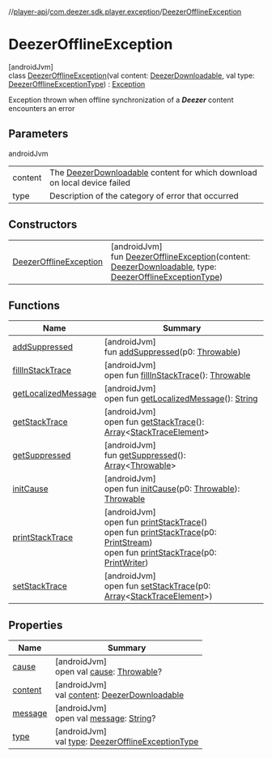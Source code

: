 //[player-api](../../../index.md)/[com.deezer.sdk.player.exception](../index.md)/[DeezerOfflineException](index.md)

# DeezerOfflineException

[androidJvm]\
class [DeezerOfflineException](index.md)(val content: [DeezerDownloadable](../../com.deezer.sdk.player.model/-deezer-downloadable/index.md), val type: [DeezerOfflineExceptionType](../-deezer-offline-exception-type/index.md)) : [Exception](https://developer.android.com/reference/kotlin/java/lang/Exception.html)

Exception thrown when offline synchronization of a **_Deezer_** content encounters an error

## Parameters

androidJvm

|         |                                                                                                                                             |
| ------- | ------------------------------------------------------------------------------------------------------------------------------------------- |
| content | The [DeezerDownloadable](../../com.deezer.sdk.player.model/-deezer-downloadable/index.md) content for which download on local device failed |
| type    | Description of the category of error that occurred                                                                                          |

## Constructors

|                                                        |                                                                                                                                                                                                                                                             |
| ------------------------------------------------------ | ----------------------------------------------------------------------------------------------------------------------------------------------------------------------------------------------------------------------------------------------------------- |
| [DeezerOfflineException](-deezer-offline-exception.md) | [androidJvm]<br/>fun [DeezerOfflineException](-deezer-offline-exception.md)(content: [DeezerDownloadable](../../com.deezer.sdk.player.model/-deezer-downloadable/index.md), type: [DeezerOfflineExceptionType](../-deezer-offline-exception-type/index.md)) |

## Functions

| Name                                                                                                           | Summary                                                                                                                                                                                                                                                                                                                                                                                                                                                                                                                                                                         |
| -------------------------------------------------------------------------------------------------------------- | ------------------------------------------------------------------------------------------------------------------------------------------------------------------------------------------------------------------------------------------------------------------------------------------------------------------------------------------------------------------------------------------------------------------------------------------------------------------------------------------------------------------------------------------------------------------------------- |
| [addSuppressed](../-unsupported-deezer-playable-exception/index.md#282858770%2FFunctions%2F-1037426161)        | [androidJvm]<br/>fun [addSuppressed](../-unsupported-deezer-playable-exception/index.md#282858770%2FFunctions%2F-1037426161)(p0: [Throwable](https://kotlinlang.org/api/latest/jvm/stdlib/kotlin/-throwable/index.html))                                                                                                                                                                                                                                                                                                                                                        |
| [fillInStackTrace](../-unsupported-deezer-playable-exception/index.md#-1102069925%2FFunctions%2F-1037426161)   | [androidJvm]<br/>open fun [fillInStackTrace](../-unsupported-deezer-playable-exception/index.md#-1102069925%2FFunctions%2F-1037426161)(): [Throwable](https://kotlinlang.org/api/latest/jvm/stdlib/kotlin/-throwable/index.html)                                                                                                                                                                                                                                                                                                                                                |
| [getLocalizedMessage](../-unsupported-deezer-playable-exception/index.md#1043865560%2FFunctions%2F-1037426161) | [androidJvm]<br/>open fun [getLocalizedMessage](../-unsupported-deezer-playable-exception/index.md#1043865560%2FFunctions%2F-1037426161)(): [String](https://kotlinlang.org/api/latest/jvm/stdlib/kotlin/-string/index.html)                                                                                                                                                                                                                                                                                                                                                    |
| [getStackTrace](../-unsupported-deezer-playable-exception/index.md#2050903719%2FFunctions%2F-1037426161)       | [androidJvm]<br/>open fun [getStackTrace](../-unsupported-deezer-playable-exception/index.md#2050903719%2FFunctions%2F-1037426161)(): [Array](https://kotlinlang.org/api/latest/jvm/stdlib/kotlin/-array/index.html)&lt;[StackTraceElement](https://developer.android.com/reference/kotlin/java/lang/StackTraceElement.html)&gt;                                                                                                                                                                                                                                                |
| [getSuppressed](../-unsupported-deezer-playable-exception/index.md#672492560%2FFunctions%2F-1037426161)        | [androidJvm]<br/>fun [getSuppressed](../-unsupported-deezer-playable-exception/index.md#672492560%2FFunctions%2F-1037426161)(): [Array](https://kotlinlang.org/api/latest/jvm/stdlib/kotlin/-array/index.html)&lt;[Throwable](https://kotlinlang.org/api/latest/jvm/stdlib/kotlin/-throwable/index.html)&gt;                                                                                                                                                                                                                                                                    |
| [initCause](../-unsupported-deezer-playable-exception/index.md#-418225042%2FFunctions%2F-1037426161)           | [androidJvm]<br/>open fun [initCause](../-unsupported-deezer-playable-exception/index.md#-418225042%2FFunctions%2F-1037426161)(p0: [Throwable](https://kotlinlang.org/api/latest/jvm/stdlib/kotlin/-throwable/index.html)): [Throwable](https://kotlinlang.org/api/latest/jvm/stdlib/kotlin/-throwable/index.html)                                                                                                                                                                                                                                                              |
| [printStackTrace](../-unsupported-deezer-playable-exception/index.md#-1769529168%2FFunctions%2F-1037426161)    | [androidJvm]<br/>open fun [printStackTrace](../-unsupported-deezer-playable-exception/index.md#-1769529168%2FFunctions%2F-1037426161)()<br/>open fun [printStackTrace](../-unsupported-deezer-playable-exception/index.md#1841853697%2FFunctions%2F-1037426161)(p0: [PrintStream](https://developer.android.com/reference/kotlin/java/io/PrintStream.html))<br/>open fun [printStackTrace](../-unsupported-deezer-playable-exception/index.md#1175535278%2FFunctions%2F-1037426161)(p0: [PrintWriter](https://developer.android.com/reference/kotlin/java/io/PrintWriter.html)) |
| [setStackTrace](../-unsupported-deezer-playable-exception/index.md#2135801318%2FFunctions%2F-1037426161)       | [androidJvm]<br/>open fun [setStackTrace](../-unsupported-deezer-playable-exception/index.md#2135801318%2FFunctions%2F-1037426161)(p0: [Array](https://kotlinlang.org/api/latest/jvm/stdlib/kotlin/-array/index.html)&lt;[StackTraceElement](https://developer.android.com/reference/kotlin/java/lang/StackTraceElement.html)&gt;)                                                                                                                                                                                                                                              |

## Properties

| Name                                                                                              | Summary                                                                                                                                                                                                              |
| ------------------------------------------------------------------------------------------------- | -------------------------------------------------------------------------------------------------------------------------------------------------------------------------------------------------------------------- |
| [cause](../-unsupported-deezer-playable-exception/index.md#-654012527%2FProperties%2F-1037426161) | [androidJvm]<br/>open val [cause](../-unsupported-deezer-playable-exception/index.md#-654012527%2FProperties%2F-1037426161): [Throwable](https://kotlinlang.org/api/latest/jvm/stdlib/kotlin/-throwable/index.html)? |
| [content](content.md)                                                                             | [androidJvm]<br/>val [content](content.md): [DeezerDownloadable](../../com.deezer.sdk.player.model/-deezer-downloadable/index.md)                                                                                    |
| [message](../-deezer-queue-exception/index.md#1824300659%2FProperties%2F-1037426161)              | [androidJvm]<br/>open val [message](../-deezer-queue-exception/index.md#1824300659%2FProperties%2F-1037426161): [String](https://kotlinlang.org/api/latest/jvm/stdlib/kotlin/-string/index.html)?                    |
| [type](type.md)                                                                                   | [androidJvm]<br/>val [type](type.md): [DeezerOfflineExceptionType](../-deezer-offline-exception-type/index.md)                                                                                                       |
